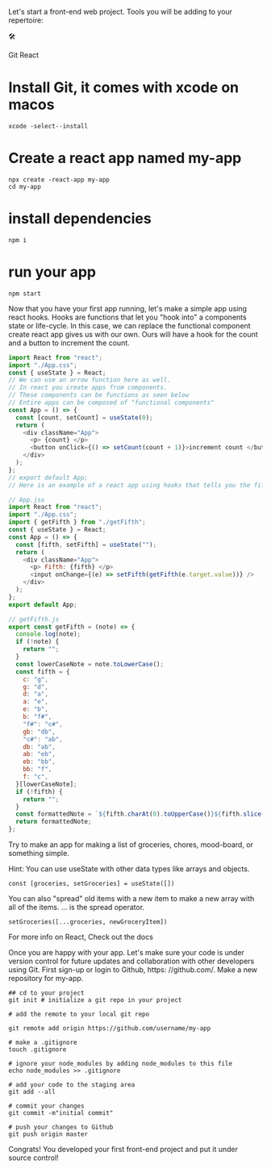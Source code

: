 Let's start a front-end web project. Tools you will be adding to your repertoire:

🛠

Git
React

# Install Git, it comes with xcode on macos

```
xcode -select--install
```

# Create a react app named my-app

```
npx create -react-app my-app
cd my-app
```

# install dependencies

```
npm i
```

# run your app

```
npm start
```

Now that you have your first app running, let's make a simple app using react hooks. Hooks are functions that let you "hook into" a components state or life-cycle. In this case, we can replace the functional component create react app gives us with our own. Ours will have a hook for the count and a button to increment the count.

```javascript
import React from "react";
import "./App.css";
const { useState } = React;
// We can use an arrow function here as well.
// In react you create apps from components.
// These components can be functions as seen below
// Entire apps can be composed of "functional components"
const App = () => {
  const [count, setCount] = useState(0);
  return (
    <div className="App">
      <p> {count} </p>
      <button onClick={() => setCount(count + 1)}>increment count </button>
    </div>
  );
};
// export default App;
// Here is an example of a react app using hooks that tells you the fifth of any note.

// App.jsx
import React from "react";
import "./App.css";
import { getFifth } from "./getFifth";
const { useState } = React;
const App = () => {
  const [fifth, setFifth] = useState("");
  return (
    <div className="App">
      <p> Fifth: {fifth} </p>
      <input onChange={(e) => setFifth(getFifth(e.target.value))} />
    </div>
  );
};
export default App;

// getFifth.js
export const getFifth = (note) => {
  console.log(note);
  if (!note) {
    return "";
  }
  const lowerCaseNote = note.toLowerCase();
  const fifth = {
    c: "g",
    g: "d",
    d: "a",
    a: "e",
    e: "b",
    b: "f#",
    "f#": "c#",
    gb: "db",
    "c#": "ab",
    db: "ab",
    ab: "eb",
    eb: "bb",
    bb: "f",
    f: "c",
  }[lowerCaseNote];
  if (!fifth) {
    return "";
  }
  const formattedNote = `${fifth.charAt(0).toUpperCase()}${fifth.slice(1)}`;
  return formattedNote;
};
```

Try to make an app for making a list of groceries, chores, mood-board, or something simple.

Hint: You can use useState with other data types like arrays and objects.

```
const [groceries, setGroceries] = useState([])
```

You can also "spread" old items with a new item to make a new array with all of the items. ... is the spread operator.

```
setGroceries([...groceries, newGroceryItem])
```

For more info on React, Check out the docs

Once you are happy with your app. Let's make sure your code is under version control for future updates and collaboration with other developers using Git. First sign-up or login to Github, https: //github.com/. Make a new repository for my-app.

```
## cd to your project
git init # initialize a git repo in your project

# add the remote to your local git repo

git remote add origin https://github.com/username/my-app

# make a .gitignore
touch .gitignore

# ignore your node_modules by adding node_modules to this file
echo node_modules >> .gitignore

# add your code to the staging area
git add --all

# commit your changes
git commit -m"initial commit"

# push your changes to Github
git push origin master
```

Congrats! You developed your first front-end project and put it under source control!

```

```
